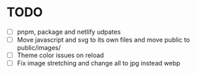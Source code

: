 # TODO
- [ ] pnpm, package and netlify udpates
- [ ] Move javascript and svg to its own files and move public to public/images/
- [ ] Theme color issues on reload
- [ ] Fix image stretching and change all to jpg instead webp
